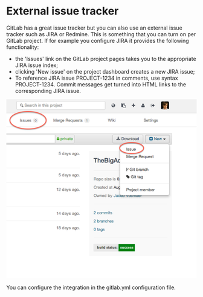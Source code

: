 # External issue tracker

GitLab has a great issue tracker but you can also use an external issue tracker such as JIRA or Redmine. This is something that you can turn on per GitLab project. If for example you configure JIRA it provides the following functionality:

- the 'Issues' link on the GitLab project pages takes you to the appropriate JIRA issue index;
- clicking 'New issue' on the project dashboard creates a new JIRA issue;
- To reference JIRA issue PROJECT-1234 in comments, use syntax PROJECT-1234. Commit messages get turned into HTML links to the corresponding JIRA issue.

![jira screenshot](jira-integration-points.png)

You can configure the integration in the gitlab.yml configuration file.
